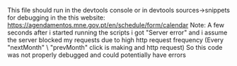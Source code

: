 
This file should run in the devtools console or in devtools sources->snippets for debugging in the this website: https://agendamentos.mne.gov.pt/en/schedule/form/calendar
Note:
A few seconds after i started running the scripts i got "Server error" and i assume the server blocked my requests due to high http request frequency
(Every "nextMonth" \ "prevMonth" click is making and http request)
So this code was not properly debugged and could potentially have errors
